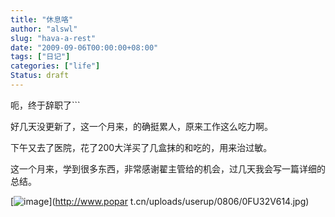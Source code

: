 ```yaml
---
title: "休息咯"
author: "alswl"
slug: "hava-a-rest"
date: "2009-09-06T00:00:00+08:00"
tags: ["日记"]
categories: ["life"]
Status: draft
---
```


呃，终于辞职了```

好几天没更新了，这一个月来，的确挺累人，原来工作这么吃力啊。

下午又去了医院，花了200大洋买了几盒抹的和吃的，用来治过敏。

这一个月来，学到很多东西，非常感谢翟主管给的机会，过几天我会写一篇详细的总结。

[![image](https://4ocf5n.dijingchao.com/upload_dropbox/200909/0fu32v614.jpg)](http://www.popar
t.cn/uploads/userup/0806/0FU32V614.jpg)

